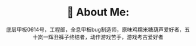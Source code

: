 <div align="center">

# 💫 About Me:
底层甲板0614号，工程部，全息甲板bug制造师，原味鸡糯米糖葫芦爱好者，五十岚一辉丑裤子终结者，动作游戏苦手，游戏考古爱好者
